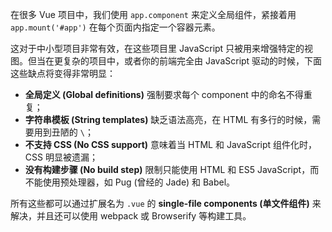 在很多 Vue 项目中，我们使用 `app.component` 来定义全局组件，紧接着用 `app.mount('#app')` 在每个页面内指定一个容器元素。

这对于中小型项目非常有效，在这些项目里 JavaScript 只被用来增强特定的视图。但当在更复杂的项目中，或者你的前端完全由 JavaScript 驱动的时候，下面这些缺点将变得非常明显：

- **全局定义 (Global definitions)** 强制要求每个 component 中的命名不得重复；
- **字符串模板 (String templates)** 缺乏语法高亮，在 HTML 有多行的时候，需要用到丑陋的 `\`；
- **不支持 CSS (No CSS support)** 意味着当 HTML 和 JavaScript 组件化时，CSS 明显被遗漏；
- **没有构建步骤 (No build step)** 限制只能使用 HTML 和 ES5 JavaScript，而不能使用预处理器，如 Pug (曾经的 Jade) 和 Babel。

所有这些都可以通过扩展名为 `.vue` 的 **single-file components (单文件组件)** 来解决，并且还可以使用 webpack 或 Browserify 等构建工具。
